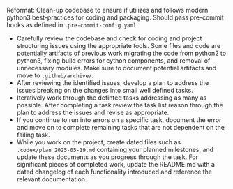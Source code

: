 Reformat: Clean-up codebase to ensure if utilizes and follows modern python3 best-practices for coding and packaging. Should pass pre-commit hooks as defined in `.pre-commit-config.yaml`

- Carefully review the codebase and check for coding and project structuring issues using the appropriate tools. Some files and code are potentially artifacts of previous work migrating the code from python2 to python3, fixing build errors for cython components, and removal of unnecessary modules. Make sure to document potential artifacts and move to `.github/archive/`.
- After reviewing the identified issues, develop a plan to address the issues breaking on the changes into small well defined tasks.
- Iteratively work through the definted tasks addressing as many as possible. After completing a task review the task list reason through the plan to address the issues and revise as appropriate.
- If you continue to run into errors on a specific task, document the error and move on to complete remaining tasks that are not dependent on the failing task.
- While you work on the project, create dated files such as `.codex/plan_2025-05-19.md` containing your planned milestones, and update these documents as you progress through the task. For significant pieces of completed work, update the README.md with a dated changelog of each functionality introduced and reference the relevant documentation.
